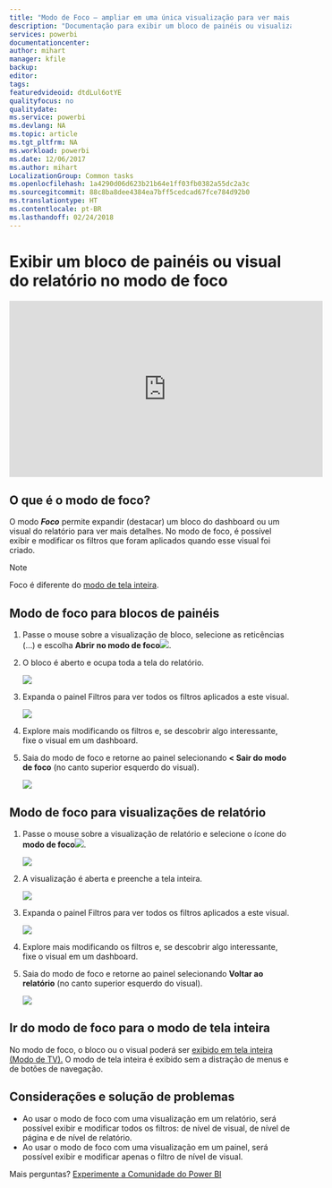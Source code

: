 ```yaml
---
title: "Modo de Foco – ampliar em uma única visualização para ver mais detalhes."
description: "Documentação para exibir um bloco de painéis ou visualizações de relatório do Power BI em modo de foco, também conhecido como Pop-out."
services: powerbi
documentationcenter: 
author: mihart
manager: kfile
backup: 
editor: 
tags: 
featuredvideoid: dtdLul6otYE
qualityfocus: no
qualitydate: 
ms.service: powerbi
ms.devlang: NA
ms.topic: article
ms.tgt_pltfrm: NA
ms.workload: powerbi
ms.date: 12/06/2017
ms.author: mihart
LocalizationGroup: Common tasks
ms.openlocfilehash: 1a4290d06d623b21b64e1ff03fb0382a55dc2a3c
ms.sourcegitcommit: 88c8ba8dee4384ea7bff5cedcad67fce784d92b0
ms.translationtype: HT
ms.contentlocale: pt-BR
ms.lasthandoff: 02/24/2018
---
```

# <a name="display-a-dashboard-tile-or-report-visual-in-focus-mode"></a>Exibir um bloco de painéis ou visual do relatório no modo de foco
<iframe width="560" height="315" src="https://www.youtube.com/embed/dtdLul6otYE" frameborder="0" allowfullscreen></iframe>


## <a name="what-is-focus-mode"></a>O que é o modo de foco?
O modo ***Foco*** permite expandir (destacar) um bloco do dashboard ou um visual do relatório para ver mais detalhes.  No modo de foco, é possível exibir e modificar os filtros que foram aplicados quando esse visual foi criado.  

> [!NOTE]
> Foco é diferente do [modo de tela inteira](service-fullscreen-mode.md).
> 
## <a name="focus-mode-for-dashboard-tiles"></a>Modo de foco para blocos de painéis
1. Passe o mouse sobre a visualização de bloco, selecione as reticências (...) e escolha **Abrir no modo de foco**![](media/service-focus-mode/power-bi-dashboard-focus-mode.png).  
   
2. O bloco é aberto e ocupa toda a tela do relatório. 

   ![](media/service-focus-mode/power-bi-tile-focus.png)

3. Expanda o painel Filtros para ver todos os filtros aplicados a este visual.
   
   ![](media/service-focus-mode/power-bi-focus-filters.png)

4. Explore mais modificando os filtros e, se descobrir algo interessante, fixe o visual em um dashboard.

5. Saia do modo de foco e retorne ao painel selecionando **< Sair do modo de foco** (no canto superior esquerdo do visual).
   
    ![](media/service-focus-mode/power-bi-tile-exit-focus.png)    


## <a name="focus-mode-for-report-visualizations"></a>Modo de foco para visualizações de relatório

1. Passe o mouse sobre a visualização de relatório e selecione o ícone do **modo de foco**![](media/service-focus-mode/pbi_popout.jpg).  
   
   ![](media/service-focus-mode/power-bi-hover-focus.png)
2. A visualização é aberta e preenche a tela inteira. 

   
   ![](media/service-focus-mode/power-bi-display-focus-newer2.png)
3. Expanda o painel Filtros para ver todos os filtros aplicados a este visual.
   
   ![](media/service-focus-mode/power-bi-display-focus-filters.png)
4. Explore mais modificando os filtros e, se descobrir algo interessante, fixe o visual em um dashboard.   
5. Saia do modo de foco e retorne ao painel selecionando **Voltar ao relatório** (no canto superior esquerdo do visual). 
   
    ![](media/service-focus-mode/power-bi-exit-focus-report.png)  

## <a name="go-from-focus-mode-to-full-screen-mode"></a>Ir do modo de foco para o modo de tela inteira
No modo de foco, o bloco ou o visual poderá ser [exibido em tela inteira (Modo de TV).](service-fullscreen-mode.md) O modo de tela inteira é exibido sem a distração de menus e de botões de navegação.

## <a name="considerations-and-troubleshooting"></a>Considerações e solução de problemas
* Ao usar o modo de foco com uma visualização em um relatório, será possível exibir e modificar todos os filtros: de nível de visual, de nível de página e de nível de relatório.    
* Ao usar o modo de foco com uma visualização em um painel, será possível exibir e modificar apenas o filtro de nível de visual.

Mais perguntas? [Experimente a Comunidade do Power BI](http://community.powerbi.com/)

